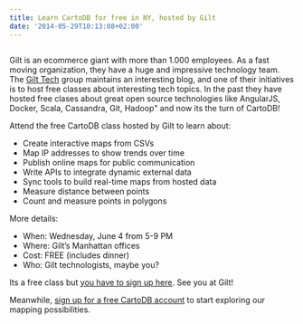 ```yaml
---
title: Learn CartoDB for free in NY, hosted by Gilt
date: '2014-05-29T10:13:08+02:00'
---
```


<img src="http://i.imgur.com/L82xFqt.png" alt=""/>

Gilt is an ecommerce giant with more than 1.000 employees. As a fast moving organization, they have a huge and impressive technology team. The <a href="http://tech.gilt.com/">Gilt Tech</a> group maintains an interesting blog, and one of their initiatives is to host free classes about interesting tech topics. In the past they have hosted free clases about great open source technologies like AngularJS, Docker, Scala, Cassandra, Git, Hadoop" and now its the turn of CartoDB!

Attend the free CartoDB class hosted by Gilt to learn about:

- Create interactive maps from CSVs
- Map IP addresses to show trends over time
- Publish online maps for public communication
- Write APIs to integrate dynamic external data
- Sync tools to build real-time maps from hosted data
- Measure distance between points
- Count and measure points in polygons

More details:

- When:  Wednesday, June 4 from 5-9 PM
- Where: Gilt’s Manhattan offices
- Cost: FREE (includes dinner)
- Who: Gilt technologists, maybe you?

Its a free class but <a href="http://tech.gilt.com/post/85273727529/our-next-free-class-at-gilt-cartodb-on-june-4">you have to sign up here</a>. See you at Gilt!

Meanwhile, <a href="http://cartodb.com/pricing">sign up for a free CartoDB account</a> to start exploring our mapping possibilities.
